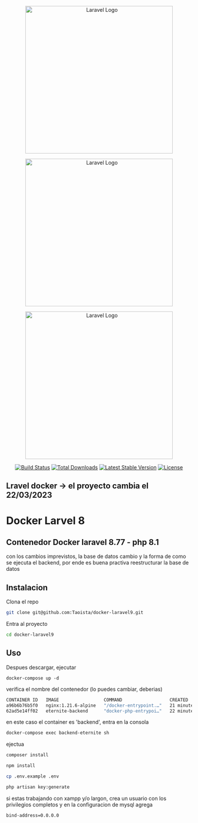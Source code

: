 <p align="center"><a href="https://laravel.com" target="_blank"><img src="https://d1.awsstatic.com/acs/characters/Logos/Docker-Logo_Horizontel_279x131.b8a5c41e56b77706656d61080f6a0217a3ba356d.png" width="400" alt="Laravel Logo"></a></p>

<p align="center"><a href="https://laravel.com" target="_blank"><img src="https://raw.githubusercontent.com/laravel/art/master/logo-lockup/5%20SVG/2%20CMYK/1%20Full%20Color/laravel-logolockup-cmyk-red.svg" width="400" alt="Laravel Logo"></a></p>

<p align="center"><a href="https://laravel.com" target="_blank"><img src="https://duboestetica.cl/assets/images/logo_.png" width="400" alt="Laravel Logo"></a></p>






<p align="center">
<a href="https://github.com/laravel/framework/actions"><img src="https://github.com/laravel/framework/workflows/tests/badge.svg" alt="Build Status"></a>
<a href="https://packagist.org/packages/laravel/framework"><img src="https://img.shields.io/packagist/dt/laravel/framework" alt="Total Downloads"></a>
<a href="https://packagist.org/packages/laravel/framework"><img src="https://img.shields.io/packagist/v/laravel/framework" alt="Latest Stable Version"></a>
<a href="https://packagist.org/packages/laravel/framework"><img src="https://img.shields.io/packagist/l/laravel/framework" alt="License"></a>
</p>

## Lravel docker -> el proyecto cambia el 22/03/2023

# Docker Larvel 8

Contenedor Docker laravel 8.77 - php 8.1
--
con los cambios imprevistos, la base de datos cambio y la forma de como se ejecuta el backend, por ende es buena practiva reestructurar la base de datos

## Instalacion

Clona el repo

```bash
git clone git@github.com:Taoista/docker-laravel9.git
```
Entra al proyecto
```bash
cd docker-laravel9
```

## Uso
Despues descargar, ejecutar

```docker
docker-compose up -d
```
verifica el nombre del contenedor (lo puedes cambiar, deberias)

```bash
CONTAINER ID   IMAGE                 COMMAND                  CREATED          STATUS          PORTS                  NAMES
a96b6b76b5f0   nginx:1.21.6-alpine   "/docker-entrypoint.…"   21 minutes ago   Up 21 minutes   0.0.0.0:8001->80/tcp   webserver-eternite
62ad5e14ff02   eternite-backend      "docker-php-entrypoi…"   22 minutes ago   Up 22 minutes   9000/tcp               backend-eternite
```
en este caso el container es 'backend', entra en la consola

```bash
docker-compose exec backend-eternite sh
```
ejectua

```bash
composer install
```
```bash
npm install
```
```bash
cp .env.example .env
```
```bash
php artisan key:generate
```
si estas trabajando con xampp y/o largon, crea un usuario con los privilegios completos y en la configuracion de mysql agrega
```bash
bind-address=0.0.0.0
```





